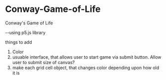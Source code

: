 # Conway-Game-of-Life
Conway's Game of Life


--using p5.js library

things to add

1.  Color
2.  usuable interface, that allows user to start game via submit button. Allow user to submit size of canvas?
3.  make each grid cell object, that changes color depending upon how old it is
